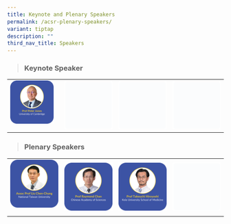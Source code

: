```yaml
---
title: Keynote and Plenary Speakers
permalink: /acsr-plenary-speakers/
variant: tiptap
description: ""
third_nav_title: Speakers
---
```

<blockquote>
<h3>Keynote Speaker</h3>
</blockquote>
<table style="minWidth: 100px">
<colgroup>
<col>
<col>
<col>
<col>
</colgroup>
<tbody>
<tr>
<td rowspan="1" colspan="1"><a class="isomer-image-wrapper" href="/peter-jones/"><img style="width: 90%;" height="auto" width="100%" alt="" src="/images/ACSR Speakers/Peter_Jones_V2.png"></a>
<p></p>
</td>
<th rowspan="1" colspan="1">
<div class="isomer-image-wrapper">
<img style="width: 100%" height="auto" width="100%" alt="" src="/images/emptyblock01.png">
</div>
</th>
<th rowspan="1" colspan="1">
<div class="isomer-image-wrapper">
<img style="width: 100%" height="auto" width="100%" alt="" src="/images/emptyblock01.png">
</div>
</th>
<th rowspan="1" colspan="1">
<div class="isomer-image-wrapper">
<img style="width: 100%" height="auto" width="100%" alt="" src="/images/emptyblock01.png">
</div>
</th>
</tr>
</tbody>
</table>
<blockquote>
<h3>Plenary Speakers</h3>
</blockquote>
<table style="minWidth: 100px">
<colgroup>
<col>
<col>
<col>
<col>
</colgroup>
<tbody>
<tr>
<td rowspan="1" colspan="1"><a class="isomer-image-wrapper" href="/liu-cheng-chung/"><img style="width: 100%;" height="auto" width="100%" alt="" src="/images/ACSR Speakers/Liu_Chen_Chung_V2.png"></a>
<p></p>
</td>
<td rowspan="1" colspan="1"><a class="isomer-image-wrapper" href="/raymond-chan/"><img style="width: 100%;" height="auto" width="100%" alt="" src="/images/ACSR Speakers/Plenary_RaymondChan_v1.png"></a>
</td>
<td rowspan="1" colspan="1"><a class="isomer-image-wrapper" href="/takeuchi-hiroyoshi/"><img style="width: 100%;" height="auto" width="100%" alt="" src="/images/ACSR Speakers/Plenary_HiroyoshiTakeuchi_v2.png"></a>
</td>
<td rowspan="1" colspan="1">
<div class="isomer-image-wrapper">
<img style="width: 100%" height="auto" width="100%" alt="" src="/images/emptyblock01.png">
</div>
</td>
</tr>
</tbody>
</table>
<p></p>
<p></p>